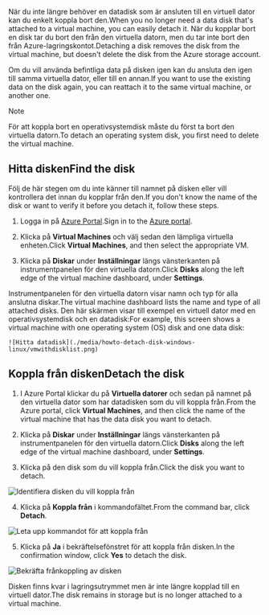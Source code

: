 <span data-ttu-id="20334-101">När du inte längre behöver en datadisk som är ansluten till en virtuell dator kan du enkelt koppla bort den.</span><span class="sxs-lookup"><span data-stu-id="20334-101">When you no longer need a data disk that's attached to a virtual machine, you can easily detach it.</span></span> <span data-ttu-id="20334-102">När du kopplar bort en disk tar du bort den från den virtuella datorn, men du tar inte bort den från Azure-lagringskontot.</span><span class="sxs-lookup"><span data-stu-id="20334-102">Detaching a disk removes the disk from the virtual machine, but doesn't delete the disk from the Azure storage account.</span></span>

<span data-ttu-id="20334-103">Om du vill använda befintliga data på disken igen kan du ansluta den igen till samma virtuella dator, eller till en annan.</span><span class="sxs-lookup"><span data-stu-id="20334-103">If you want to use the existing data on the disk again, you can reattach it to the same virtual machine, or another one.</span></span>  

> [!NOTE]
> <span data-ttu-id="20334-104">För att koppla bort en operativsystemdisk måste du först ta bort den virtuella datorn.</span><span class="sxs-lookup"><span data-stu-id="20334-104">To detach an operating system disk, you first need to delete the virtual machine.</span></span>
>

## <a name="find-the-disk"></a><span data-ttu-id="20334-105">Hitta disken</span><span class="sxs-lookup"><span data-stu-id="20334-105">Find the disk</span></span>
<span data-ttu-id="20334-106">Följ de här stegen om du inte känner till namnet på disken eller vill kontrollera det innan du kopplar från den.</span><span class="sxs-lookup"><span data-stu-id="20334-106">If you don't know the name of the disk or want to verify it before you detach it, follow these steps.</span></span>

1. <span data-ttu-id="20334-107">Logga in på [Azure Portal](https://portal.azure.com).</span><span class="sxs-lookup"><span data-stu-id="20334-107">Sign in to the [Azure portal](https://portal.azure.com).</span></span>

2. <span data-ttu-id="20334-108">Klicka på **Virtual Machines** och välj sedan den lämpliga virtuella enheten.</span><span class="sxs-lookup"><span data-stu-id="20334-108">Click **Virtual Machines**, and then select the appropriate VM.</span></span>

3. <span data-ttu-id="20334-109">Klicka på **Diskar** under **Inställningar** längs vänsterkanten på instrumentpanelen för den virtuella datorn.</span><span class="sxs-lookup"><span data-stu-id="20334-109">Click **Disks** along the left edge of the virtual machine dashboard, under **Settings**.</span></span>

 <span data-ttu-id="20334-110">Instrumentpanelen för den virtuella datorn visar namn och typ för alla anslutna diskar.</span><span class="sxs-lookup"><span data-stu-id="20334-110">The virtual machine dashboard lists the name and type of all attached disks.</span></span> <span data-ttu-id="20334-111">Den här skärmen visar till exempel en virtuell dator med en operativsystemdisk och en datadisk:</span><span class="sxs-lookup"><span data-stu-id="20334-111">For example, this screen shows a virtual machine with one operating system (OS) disk and one data disk:</span></span>

    ![Hitta datadisk](./media/howto-detach-disk-windows-linux/vmwithdisklist.png)

## <a name="detach-the-disk"></a><span data-ttu-id="20334-113">Koppla från disken</span><span class="sxs-lookup"><span data-stu-id="20334-113">Detach the disk</span></span>
1. <span data-ttu-id="20334-114">I Azure Portal klickar du på **Virtuella datorer** och sedan på namnet på den virtuella dator som har datadisken som du vill koppla från.</span><span class="sxs-lookup"><span data-stu-id="20334-114">From the Azure portal, click **Virtual Machines**, and then click the name of the virtual machine that has the data disk you want to detach.</span></span>

2. <span data-ttu-id="20334-115">Klicka på **Diskar** under **Inställningar** längs vänsterkanten på instrumentpanelen för den virtuella datorn.</span><span class="sxs-lookup"><span data-stu-id="20334-115">Click **Disks** along the left edge of the virtual machine dashboard, under **Settings**.</span></span>

3. <span data-ttu-id="20334-116">Klicka på den disk som du vill koppla från.</span><span class="sxs-lookup"><span data-stu-id="20334-116">Click the disk you want to detach.</span></span>

  ![Identifiera disken du vill koppla från](./media/howto-detach-disk-windows-linux/disklist.png)

4. <span data-ttu-id="20334-118">Klicka på **Koppla från** i kommandofältet.</span><span class="sxs-lookup"><span data-stu-id="20334-118">From the command bar, click **Detach**.</span></span>

  ![Leta upp kommandot för att koppla från](./media/howto-detach-disk-windows-linux/diskdetachcommand.png)

5. <span data-ttu-id="20334-120">Klicka på **Ja** i bekräftelsefönstret för att koppla från disken.</span><span class="sxs-lookup"><span data-stu-id="20334-120">In the confirmation window, click **Yes** to detach the disk.</span></span>

  ![Bekräfta frånkoppling av disken](./media/howto-detach-disk-windows-linux/confirmdetach.png)

<span data-ttu-id="20334-122">Disken finns kvar i lagringsutrymmet men är inte längre kopplad till en virtuell dator.</span><span class="sxs-lookup"><span data-stu-id="20334-122">The disk remains in storage but is no longer attached to a virtual machine.</span></span>
